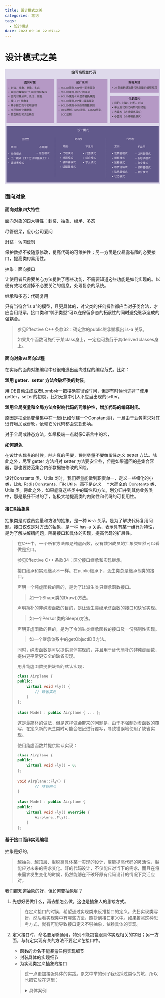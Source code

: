 ```yaml
---
title: 设计模式之美
categories: 笔记
tags:
  - 设计模式
date: 2023-09-10 22:07:42
---
```

# 设计模式之美

![image-20230910201522908](https://raw.githubusercontent.com/Lunaticsky-tql/blog_articles/main/%E8%AE%BE%E8%AE%A1%E6%A8%A1%E5%BC%8F%E4%B9%8B%E7%BE%8E/20230910220737350419_138_image-20230910201522908.png)

### 面向对象

#### 面向对象四大特性

面向对象的四大特性：封装、抽象、继承、多态

尽管很呆，但小公司爱问

封装：访问控制

保护数据不被随意修改，提高代码的可维护性；另一方面是仅暴露有限的必要接口，提高类的易用性。

抽象：面向接口

让使用者只需要关心方法提供了哪些功能，不需要知道这些功能是如何实现的。以便有效地过滤掉不必要关注的信息，处理复杂的系统。

继承和多态：代码复用

只有当符合“is a"的模型，且更具体的，对父类的任何操作都应当对子类合法，才应当用继承。接口类和”鸭子类型“可以在保留多态的拓展性的同时避免继承造成的强耦合。

> 参见Effective C++ 条款32：确定你的public继承塑模出 is-a 关系。
>
> 如果某个函数可施行于某class身上，一定也可施行于其derived classes身上。

#### 面向对象vs面向过程

在实际的面向对象编程中也很难逃出面向过程的编程范式。比如：

**滥用 getter、setter 方法会破坏类的封装。**

用IDE自动生成或者Lombok一把梭确实很省时间，但是有时候也违背了使用getter，setter的初衷，比如无意中引入不应当出现的setter。

**滥用全局变量和全局方法会影响代码的可维护性，增加代码的编译时间。**

原因是把全局变量集中在一起(比如创建一个Constant类)，一旦由于业务需求对其进行增加或修改，依赖它的代码都会受到影响。

对于全局或静态方法，如果极端一点就像C语言中的宏，

**如何避免**

在设计实现类的时候，除非真的需要，否则尽量不要给属性定义 setter 方法。除此之外，尽管 getter 方法相对 setter 方法要安全些，但是如果返回的是集合容器，那也要防范集合内部数据被修改的风险。

设计Constants 类、Utils  类时，我们尽量能做到职责单一，定义一些细化的小类，比如  RedisConstants、FileUtils，而不是定义一个大而全的 Constants 类、Utils  类。除此之外，如果能将这些类中的属性和方法，划分归并到其他业务类中，那是最好不过的了，能极大地提高类的内聚性和代码的可复用性。

#### 接口&抽象类

抽象类是对成员变量和方法的抽象，是一种 is-a 关系，是为了解决代码复用问题。接口仅仅是对方法的抽象，是一种 has-a 关系，表示具有某一组行为特性，是为了解决解耦问题，隔离接口和具体的实现，提高代码的扩展性。

> 在C++中，一个所有方法都是纯虚函数，没有数据成员的抽象类显然可以看做是接口。
>
> 参见Effective C++ 条款34：区分接口继承和实现继承。
>
>  接口继承和实现继承不一样。在public继承下，派生类总是继承基类的接口。
>
>  声明一个纯虚函数的目的，是为了让派生类只继承函数接口。
>
> > 如一个Shape类的Draw()方法。
>
>  声明简朴的非纯虚函数的目的，是让派生类继承该函数的接口和缺省实现。
>
> > 如一个Person类的Sleep()方法。
>
>  声明非虚函数的目的，是为了令派生类继承函数的接口及一份强制性实现。
>
> > 如一个继承体系中的getObjectID()方法。
>
> 同时，纯虚函数是可以提供具体实现的，并且用于替代简朴的非纯虚函数，提供更平常更安全的缺省实现。
>
> 用非纯虚函数提供缺省的默认实现：
>
> ```cpp
> class Airplane {
> public:
>     virtual void Fly() {
>         // 缺省实现
>     }
> };
> 
> class Model : public Airplane { ... };
> ```
>
> 这是最简朴的做法，但是这样做会带来的问题是，由于不强制对虚函数的覆写，在定义新的派生类时可能会忘记进行覆写，导致错误地使用了缺省实现。
>
> 使用纯虚函数并提供默认实现：
>
> ```C++
> class Airplane {
> public:
>     virtual void Fly() = 0;
> };
> 
> void Airplane::Fly() {
>         // 缺省实现
> }
> 
> class Model : public Airplane { 
> public:
>     virtual void Fly() override {
>         Airplane::Fly();
>     }
> };
> ```

#### 基于接口而非实现编程

抽象是好的。

> 越抽象、越顶层、越脱离具体某一实现的设计，越能提高代码的灵活性，越能应对未来的需求变化。好的代码设计，不仅能应对当下的需求，而且在将来需求发生变化的时候，仍然能够在不破坏原有代码设计的情况下灵活应对。

我们都知道抽象的好，但如何变抽象呢？

1. 先想好要做什么，再去想怎么做。这也是抽象人的思考方式。

   > 在定义接口的时候，希望通过实现类来反推接口的定义。先把实现类写好，然后看实现类中有哪些方法，照抄到接口定义中。如果按照这种思考方式，就有可能导致接口定义不够抽象，依赖具体的实现。

2. 定义接口时，命名要足够通用，特别不能包含跟具体实现相关的字眼；另一方面，与特定实现有关的方法不要定义在接口中。

   - 函数的命名不能暴露任何实现细节
   - 封装具体的实现细节
   - 为实现类定义抽象的接口

   > 这一点更加接近具体的实践。原文中举的例子我也踩过类似的坑，所以也把它放在这里：
   >
   > <details>
   > <summary>具体案例</summary>
   >
   > 假设我们的系统中有很多涉及图片处理和存储的业务逻辑。图片经过处理之后被上传到阿里云上。为了代码复用，我们封装了图片存储相关的代码逻辑，提供了一个统一的 AliyunImageStore 类，供整个系统来使用。具体的代码实现如下所示：
   >
   > ```java
   > public class AliyunImageStore {
   >   //...省略属性、构造函数等...
   >   public void createBucketIfNotExisting(String bucketName) {
   >     // ...创建bucket代码逻辑...
   >     // ...失败会抛出异常..
   >   }
   >   public String generateAccessToken() {
   >     // ...根据accesskey/secrectkey等生成access token
   >   }
   >   public String uploadToAliyun(Image image, String bucketName, String accessToken) {
   >     //...上传图片到阿里云...
   >     //...返回图片存储在阿里云上的地址(url）...
   >   }
   >   public Image downloadFromAliyun(String url, String accessToken) {
   >     //...从阿里云下载图片...
   >   }
   > }
   > // AliyunImageStore类的使用举例
   > public class ImageProcessingJob {
   >   private static final String BUCKET_NAME = "ai_images_bucket";
   >   //...省略其他无关代码...
   >   public void process() {
   >     Image image = ...; //处理图片，并封装为Image对象
   >     AliyunImageStore imageStore = new AliyunImageStore(/*省略参数*/);
   >     imageStore.createBucketIfNotExisting(BUCKET_NAME);
   >     String accessToken = imageStore.generateAccessToken();
   >     imagestore.uploadToAliyun(image, BUCKET_NAME, accessToken);
   >   }
   > }
   > ```
   >
   > 代码实现非常简单，类中的几个方法定义得都很干净，用起来也很清晰，乍看起来没有太大问题，完全能满足我们将图片存储在阿里云的业务需求。不过，软件开发中唯一不变的就是变化。过了一段时间后，我们自建了私有云，不再将图片存储到阿里云了，而是将图片存储到自建私有云上。
   >
   > 首先，AliyunImageStore  类中有些函数命名暴露了实现细节，比如，uploadToAliyun() 和  downloadFromAliyun()。如果开发这个功能的同事没有接口意识、抽象思维，那这种暴露实现细节的命名方式就不足为奇了，毕竟最初我们只考虑将图片存储在阿里云上。我们要修改项目中所有使用到这两个方法的代码，代码修改量可能就会很大。
   >
   > 其次，将图片存储到阿里云的流程，跟存储到私有云的流程，可能并不是完全一致的。比如，阿里云的图片上传和下载的过程中，需要生产 access token，而私有云不需要 access token。代码中用到了generateAccessToken() 方法，如果要改为私有云的上传下载流程，这些代码都需要做调整。
   >
   > 我们可以这样重构：
   >
   > ```java
   > public interface ImageStore {
   >   String upload(Image image, String bucketName);
   >   Image download(String url);
   > }
   > public class AliyunImageStore implements ImageStore {
   >   //...省略属性、构造函数等...
   >   public String upload(Image image, String bucketName) {
   >     createBucketIfNotExisting(bucketName);
   >     String accessToken = generateAccessToken();
   >     //...上传图片到阿里云...
   >     //...返回图片在阿里云上的地址(url)...
   >   }
   >   public Image download(String url) {
   >     String accessToken = generateAccessToken();
   >     //...从阿里云下载图片...
   >   }
   >   private void createBucketIfNotExisting(String bucketName) {
   >     // ...创建bucket...
   >     // ...失败会抛出异常..
   >   }
   >   private String generateAccessToken() {
   >     // ...根据accesskey/secrectkey等生成access token
   >   }
   > }
   > // 上传下载流程改变：私有云不需要支持access token
   > public class PrivateImageStore implements ImageStore  {
   >   public String upload(Image image, String bucketName) {
   >     createBucketIfNotExisting(bucketName);
   >     //...上传图片到私有云...
   >     //...返回图片的url...
   >   }
   >   public Image download(String url) {
   >     //...从私有云下载图片...
   >   }
   >   private void createBucketIfNotExisting(String bucketName) {
   >     // ...创建bucket...
   >     // ...失败会抛出异常..
   >   }
   > }
   > // ImageStore的使用举例
   > public class ImageProcessingJob {
   >   private static final String BUCKET_NAME = "ai_images_bucket";
   >   //...省略其他无关代码...
   >   public void process() {
   >     Image image = ...;//处理图片，并封装为Image对象
   >     ImageStore imageStore = new PrivateImageStore(...);
   >     imagestore.upload(image, BUCKET_NAME);
   >   }
   > }
   > ```
   >
   > **但凡抱着写脚本的心态写代码，就很容易出现这样的问题**，我给我自己的博客文章写了一个上传图文到Github的GUI脚本，就出现了这样的问题：`upload_to_github`方法写死，`hexo`命令写死，甚至上传函数中还硬编码了对GUI的控制。。。中间有一次希望整合为命令行批量上传，就费一些功夫。比如以后想把博客迁移到Hugo，或者更换图床等等，就又需要改动很多代码。
   >
   > 如果在我们的业务场景中，某个功能只有一种实现方式，未来也不可能被其他实现方式替换，那我们就没有必要为其设计接口。但大多数情况下还是需要预见变化的。因此学习优秀的框架是如何组织接口的，是非常有益的实践。
   > </details>

